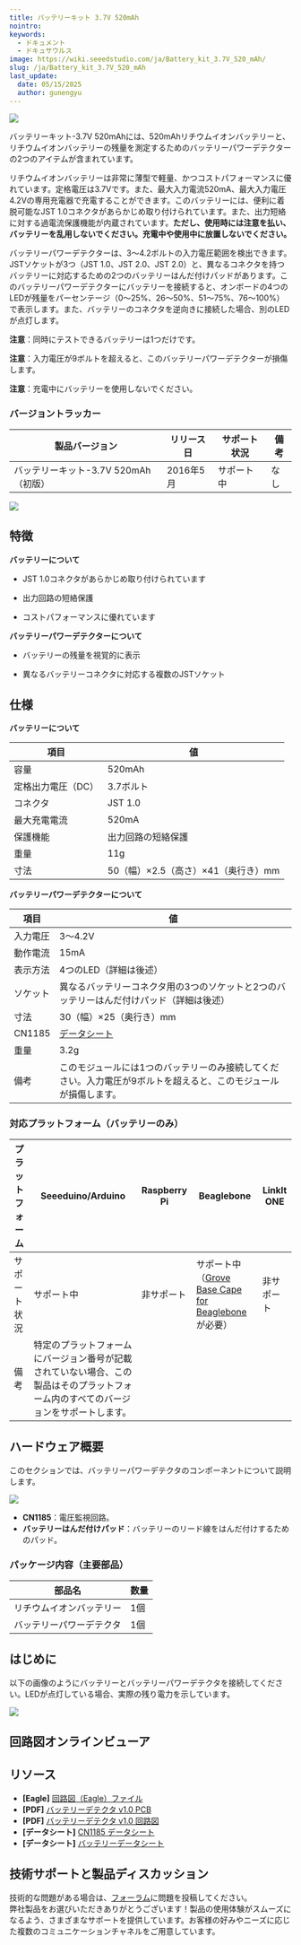 ```yaml
---
title: バッテリーキット 3.7V 520mAh
nointro:
keywords:
  - ドキュメント
  - ドキュサウルス
image: https://wiki.seeedstudio.com/ja/Battery_kit_3.7V_520_mAh/
slug: /ja/Battery_kit_3.7V_520_mAh
last_update:
  date: 05/15/2025
  author: gunengyu
---
```



![](https://files.seeedstudio.com/wiki/Battery-kit-3.7V_520-mAh/img/Battery_kit-3.7V_520mAh_Product_View_960.jpg)

バッテリーキット-3.7V 520mAhには、520mAhリチウムイオンバッテリーと、リチウムイオンバッテリーの残量を測定するためのバッテリーパワーデテクターの2つのアイテムが含まれています。

リチウムイオンバッテリーは非常に薄型で軽量、かつコストパフォーマンスに優れています。定格電圧は3.7Vです。また、最大入力電流520mA、最大入力電圧4.2Vの専用充電器で充電することができます。このバッテリーには、便利に着脱可能なJST 1.0コネクタがあらかじめ取り付けられています。また、出力短絡に対する過電流保護機能が内蔵されています。**ただし、使用時には注意を払い、バッテリーを乱用しないでください。充電中や使用中に放置しないでください。**

バッテリーパワーデテクターは、3～4.2ボルトの入力電圧範囲を検出できます。JSTソケットが3つ（JST 1.0、JST 2.0、JST 2.0）と、異なるコネクタを持つバッテリーに対応するための2つのバッテリーはんだ付けパッドがあります。このバッテリーパワーデテクターにバッテリーを接続すると、オンボードの4つのLEDが残量をパーセンテージ（0～25%、26～50%、51～75%、76～100%）で表示します。また、バッテリーのコネクタを逆向きに接続した場合、別のLEDが点灯します。

**注意**：同時にテストできるバッテリーは1つだけです。

**注意**：入力電圧が9ボルトを超えると、このバッテリーパワーデテクターが損傷します。

**注意**：充電中にバッテリーを使用しないでください。

### バージョントラッカー ###

| 製品バージョン | リリース日 | サポート状況 | 備考 |
|---|---|---|---|
| バッテリーキット-3.7V 520mAh（初版） | 2016年5月 | サポート中 | なし |

[![](https://files.seeedstudio.com/wiki/Seeed-WiKi/docs/images/get_one_now.png) ](https://www.seeedstudio.com/depot/Battery-kit37V-520mAh-p-2646.html)

## 特徴 ##

**バッテリーについて**

- JST 1.0コネクタがあらかじめ取り付けられています

- 出力回路の短絡保護

- コストパフォーマンスに優れています

**バッテリーパワーデテクターについて**

- バッテリーの残量を視覚的に表示

- 異なるバッテリーコネクタに対応する複数のJSTソケット

## 仕様 ##

**バッテリーについて**

| 項目 | 値 |
|--|--|
| 容量 | 520mAh |
| 定格出力電圧（DC） | 3.7ボルト |
| コネクタ | JST 1.0 |
| 最大充電電流 | 520mA |
| 保護機能 | 出力回路の短絡保護 |
| 重量 | 11g |
| 寸法 | 50（幅）×2.5（高さ）×41（奥行き）mm |

**バッテリーパワーデテクターについて**

| 項目 | 値 |
|---|---|
| 入力電圧 | 3～4.2V |
| 動作電流 | 15mA |
| 表示方法 | 4つのLED（詳細は後述） |
| ソケット | 異なるバッテリーコネクタ用の3つのソケットと2つのバッテリーはんだ付けパッド（詳細は後述） |
| 寸法 | 30（幅）×25（奥行き）mm |
| CN1185 | [データシート](https://files.seeedstudio.com/wiki/Battery-kit-3.7V_520-mAh/res/CN1185_Datasheet.pdf) |
| 重量 | 3.2g |
| 備考 | このモジュールには1つのバッテリーのみ接続してください。入力電圧が9ボルトを超えると、このモジュールが損傷します。 |

### 対応プラットフォーム（バッテリーのみ） ###

| プラットフォーム | Seeeduino/Arduino | Raspberry Pi | Beaglebone | LinkIt ONE |
|--|--|--|--|--|
| サポート状況 | サポート中 | 非サポート | サポート中（[Grove Base Cape for Beaglebone](https://seeeddoc.github.io/Grove_Base_Cape_for_BeagleBone_v2/)が必要） | 非サポート |
| 備考 | 特定のプラットフォームにバージョン番号が記載されていない場合、この製品はそのプラットフォーム内のすべてのバージョンをサポートします。 |||| |

## ハードウェア概要 ##

このセクションでは、バッテリーパワーデテクタのコンポーネントについて説明します。

![](https://files.seeedstudio.com/wiki/Battery-kit-3.7V_520-mAh/img/Battery_kit-3.7V_520mAh_Battery_power_detector_components_description_1200_s.jpg)

- **CN1185**：電圧監視回路。
- **バッテリーはんだ付けパッド**：バッテリーのリード線をはんだ付けするためのパッド。

### パッケージ内容（主要部品） ###

| 部品名 | 数量 |
|---|---|
| リチウムイオンバッテリー | 1個 |
| バッテリーパワーデテクタ | 1個 |

## はじめに ##

以下の画像のようにバッテリーとバッテリーパワーデテクタを接続してください。LEDが点灯している場合、実際の残り電力を示しています。

![](https://files.seeedstudio.com/wiki/Battery-kit-3.7V_520-mAh/img/Battery_kit-3.7V_520mAh_Battery_power_demo_1200_s.jpg)

## 回路図オンラインビューア ##

<div className="altium-ecad-viewer" data-project-src="https://files.seeedstudio.com/wiki/Battery-kit-3.7V_520-mAh/res/Battery_kit-3.7V_520mAh_Schematics.zip" style={{borderRadius: '0px 0px 4px 4px', height: 500, borderStyle: 'solid', borderWidth: 1, borderColor: 'rgb(241, 241, 241)', overflow: 'hidden', maxWidth: 1280, maxHeight: 700, boxSizing: 'border-box'}}>
</div>

## リソース ##

- **[Eagle]** [回路図（Eagle）ファイル](https://files.seeedstudio.com/wiki/Battery-kit-3.7V_520-mAh/res/Battery_kit-3.7V_520mAh_Schematics.zip)
- **[PDF]** [バッテリーデテクタ v1.0 PCB](https://files.seeedstudio.com/wiki/Battery-kit-3.7V_520-mAh/res/Battery%20Detector%20v1.0pcb.pdf)
- **[PDF]** [バッテリーデテクタ v1.0 回路図](https://files.seeedstudio.com/wiki/Battery-kit-3.7V_520-mAh/res/Battery%20Detector%20v1.0.pdf)
- **[データシート]** [CN1185 データシート](https://files.seeedstudio.com/wiki/Battery-kit-3.7V_520-mAh/res/CN1185_Datasheet.pdf)
- **[データシート]** [バッテリーデータシート](https://files.seeedstudio.com/wiki/Battery-kit-3.7V_520-mAh/res/Lithium-ion_Battery_3.7V-520mAH_Datasheet.pdf)

## 技術サポートと製品ディスカッション ##

技術的な問題がある場合は、[フォーラム](http://forum.seeedstudio.com/)に問題を投稿してください。  
弊社製品をお選びいただきありがとうございます！製品の使用体験がスムーズになるよう、さまざまなサポートを提供しています。お客様の好みやニーズに応じた複数のコミュニケーションチャネルをご用意しています。

<div class="button_tech_support_container">
<a href="https://forum.seeedstudio.com/" class="button_forum"></a> 
<a href="https://www.seeedstudio.com/contacts" class="button_email"></a>
</div>

<div class="button_tech_support_container">
<a href="https://discord.gg/eWkprNDMU7" class="button_discord"></a> 
<a href="https://github.com/Seeed-Studio/wiki-documents/discussions/69" class="button_discussion"></a>
</div>
